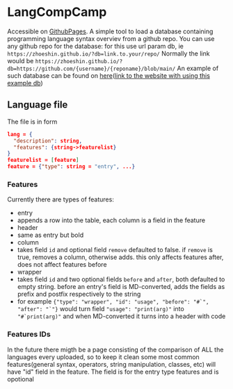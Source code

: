 # LangCompCamp
Accessible on [GithubPages](https://zhoeshin.github.io/).
A simple tool to load a database containing programming language syntax overviev from a github repo.
You can use any github repo for the database: for this use url param db, ie `https://zhoeshin.github.io/?db=link.to.your/repo/`
Normally the link would be `https://zhoeshin.github.io/?db=https://github.com/{username}/{reponame}/blob/main/`
An example of such database can be found on [here](https://github.com/zHoeshin/langcompcampdbexample)([link to the website with using this example db](https://zhoeshin.github.io/LangCompCamp/?db=https%3A%2F%2Fraw.githubusercontent.com%2FzHoeshin%2Flangcompcampdbexample%2Frefs%2Fheads%2Fmain%2F))


## Language file
The file is in form
```json
lang = {
  "description": string,
  "features": {string->featurelist}
}
featurelist = [feature]
feature = {"type": string = "entry", ...}
```
### Features
Currently there are  types of features:
- entry
-   appends a row into the table, each column is a field in the feature
- header
-   same as entry but bold
- column
-   takes field `id` and optional field `remove` defaulted to false. if `remove` is true, removes a column, otherwise adds. this only affects features after, does not affect features before
- wrapper
-   takes field `id` and two optional fields `before` and `after`, both defaulted to empty string. before an entry's field is MD-converted, adds the fields as prefix and postfix respectively to the string
-   for example ``{"type": "wrapper", "id": "usage", "before": "#`", "after": "`"}`` would turn field `"usage": "print(arg)"` into ``"#`print(arg)"`` and when MD-converted it turns into a header with code


### Features IDs
In the future there migth be a page consisting of the comparison of ALL the languages every uploaded, so to keep it clean some most common features(general syntax, operators, string manipulation, classes, etc) will have "id" field in the feature. The field is for the entry type features and is opotional
